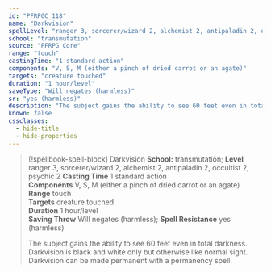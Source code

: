 ```yaml
---
id: "PFRPGC_118"
name: "Darkvision"
spellLevel: "ranger 3, sorcerer/wizard 2, alchemist 2, antipaladin 2, occultist 2, psychic 2"
school: "transmutation"
source: "PFRPG Core"
range: "touch"
castingTime: "1 standard action"
components: "V, S, M (either a pinch of dried carrot or an agate)"
targets: "creature touched"
duration: "1 hour/level"
saveType: "Will negates (harmless)"
sr: "yes (harmless)"
description: "The subject gains the ability to see 60 feet even in total darkness. Darkvision is black and white only but otherwise like normal sight. Darkvision can be made permanent with a permanency spell."
known: false
cssclasses:
  - hide-title
  - hide-properties
---
```


> [!spellbook-spell-block] Darkvision
> **School:** transmutation; **Level** ranger 3, sorcerer/wizard 2, alchemist 2, antipaladin 2, occultist 2, psychic 2
> **Casting Time** 1 standard action  
> **Components** V, S, M (either a pinch of dried carrot or an agate)  
> **Range** touch  
> **Targets** creature touched  
> **Duration** 1 hour/level  
> **Saving Throw** Will negates (harmless); **Spell Resistance** yes (harmless)
> 
> The subject gains the ability to see 60 feet even in total darkness. Darkvision is black and white only but otherwise like normal sight. Darkvision can be made permanent with a permanency spell.